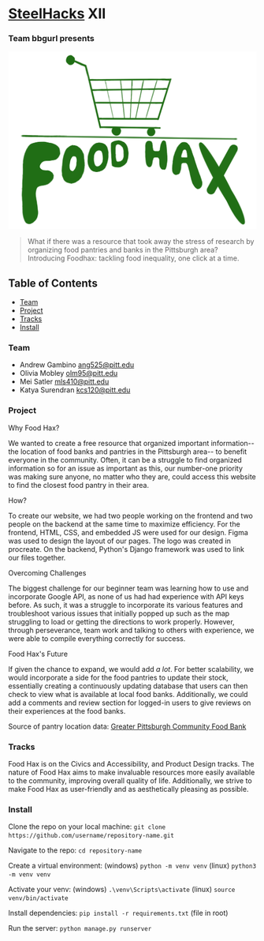 # [SteelHacks](https://steelhacks.org/) XII
### Team bbgurl presents
![Food Hax Logo](foodhaxproject/foodhaxapp/static/img/GreenLogo.png)

> What if there was a resource that took away the stress of research by organizing food pantries and banks in the Pittsburgh area? Introducing Foodhax: tackling food inequality, one click at a time.

## Table of Contents
- [Team](#team)
- [Project](#project)
- [Tracks](#tracks)
- [Install](#install)

### Team 
- Andrew Gambino ang525@pitt.edu
- Olivia Mobley olm95@pitt.edu
- Mei Satler mls410@pitt.edu
- Katya Surendran kcs120@pitt.edu

### Project


Why Food Hax?

We wanted to create a free resource that organized important information-- the location of food banks and pantries in the Pittsburgh area-- to benefit everyone in the community. Often, it can be a struggle to find organized information so for an issue as important as this, our number-one priority was making sure anyone, no matter who they are, could access this website to find the closest food pantry in their area.


How?

To create our website, we had two people working on the frontend and two people on the backend at the same time to maximize efficiency. For the frontend, HTML, CSS, and embedded JS were used for our design. Figma was used to design the layout of our pages. The logo was created in procreate. On the backend, Python's Django framework was used to link our files together.


Overcoming Challenges

The biggest challenge for our beginner team was learning how to use and incorporate Google API, as none of us had had experience with API keys before. As such, it was a struggle to incorporate its various features and troubleshoot various issues that initially popped up such as the map struggling to load or getting the directions to work properly. However, through perseverance, team work and talking to others with experience, we were able to compile everything correctly for success.


Food Hax's Future

If given the chance to expand, we would add _a lot_. For better scalability, we would incorporate a side for the food pantries to update their stock, essentially creating a continuously updating database that users can then check to view what is available at local food banks. Additionally, we could add a comments and review section for logged-in users to give reviews on their experiences at the food banks. 

Source of pantry location data: [Greater Pittsburgh Community Food Bank](https://pittsburghfoodbank.org/)

### Tracks
Food Hax is on the Civics and Accessibility, and Product Design tracks. The nature of Food Hax aims to make invaluable resources more easily available to the community, improving overall quality of life. Additionally, we strive to make Food Hax as user-friendly and as aesthetically pleasing as possible.

### Install
Clone the repo on your local machine: `git clone https://github.com/username/repository-name.git`

Navigate to the repo: `cd repository-name`

Create a virtual environment: (windows) `python -m venv venv` (linux) `python3 -m venv venv`

Activate your venv: (windows) `.\venv\Scripts\activate` (linux) `source venv/bin/activate`

Install dependencies: `pip install -r requirements.txt` (file in root)

Run the server: `python manage.py runserver`
